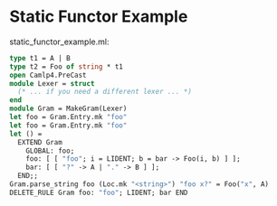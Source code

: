 <!-- ((! set title Static Functor Example !)) ((! set learn !)) -->
<!-- ((! set center !)) -->

# Static Functor Example

static_functor_example.ml:

```ocaml
type t1 = A | B
type t2 = Foo of string * t1
open Camlp4.PreCast
module Lexer = struct
  (* ... if you need a different lexer ... *)
end
module Gram = MakeGram(Lexer)
let foo = Gram.Entry.mk "foo"
let foo = Gram.Entry.mk "foo"
let () =
  EXTEND Gram
    GLOBAL: foo;
    foo: [ [ "foo"; i = LIDENT; b = bar -> Foo(i, b) ] ];
    bar: [ [ "?" -> A | "." -> B ] ];
  END;;
Gram.parse_string foo (Loc.mk "<string>") "foo x?" = Foo("x", A)
DELETE_RULE Gram foo: "foo"; LIDENT; bar END
```
